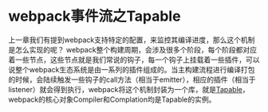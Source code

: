 # webpack事件流之Tapable

上一章我们有提到webpack支持特定的配置，来监控其编译进度，那么这个机制是怎么实现的呢？
webpack整个构建周期，会涉及很多个阶段，每个阶段都对应着一些节点，这些节点就是我们常说的钩子，每一个钩子上挂载着一些插件，可以说整个webpack生态系统是由一系列的插件组成的。当主构建流程进行编译打包的时候，会陆续触发一些钩子的call方法（相当于emitter），相应的插件（相当于listener）就会得到执行，webpack将这个机制封装为一个库，就是[Tapable](https://webpack.docschina.org/api/tapable/)，webpack的核心对象Compiler和Complation均是Tapable的实例。

